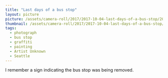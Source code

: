 ```yaml
---
title: "Last days of a bus stop"
layout: picture
picture: /assets/camera-roll/2017/2017-10-04-last-days-of-a-bus-stop/20171004_151927293_iOS.jpg
thumbnail: /assets/camera-roll/2017/2017-10-04-last-days-of-a-bus-stop/20171004_151927293_iOS-thumbnail.jpg
tags:
  - photograph
  - bus stop
  - graffiti
  - painting
  - Artist Unknown
  - Seattle
---
```

I remember a sign indicating the bus stop was being removed. 

